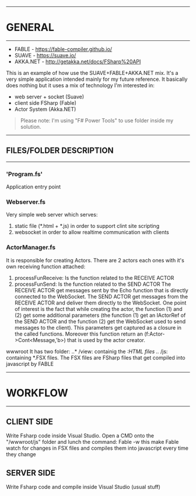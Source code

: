 ﻿---------------------------------
# GENERAL
---------------------------------

+ FABLE - https://fable-compiler.github.io/
+ SUAVE - https://suave.io/
+ AKKA.NET - http://getakka.net/docs/FSharp%20API

This is an example of how use the SUAVE+FABLE+AKKA.NET mix.
It's a very simple application intended mainly for my future reference.
It basically does nothing but it uses a mix of technology I'm interested in:
- web server + socket (Suave)
- client side FSharp (Fable)
- Actor System (Akka.NET)

> Please note: I'm using "F# Power Tools" to use folder inside my solution.

---------------------------------
## FILES/FOLDER DESCRIPTION
---------------------------------

### 'Program.fs'
Application entry point

### Webserver.fs
Very simple web server which serves:
1. static file (*.html + *.js) in order to support clint site scripting
2. websocket in order to allow realtime communication with clients

### ActorManager.fs
It is responsible for creating Actors.
There are 2 actors each ones with it's own receiving function attached:
1. processFunReceive: Is the function related to the RECEIVE ACTOR
2. processFunSend: Is the function related to the SEND ACTOR
The RECEIVE ACTOR get messages sent by the Echo function that is directly connected to the WebSocket.
The SEND ACTOR get messages from the RECEIVE ACTOR and deliver them directly to the WebSocket.
One point of interest is the fact that while creating the actor, the function (1) and (2) get some additional parameters (the function (1) get an IActorRef of the SEND ACTOR and the function (2) get the WebSocket used to send messages to the client). This parameters get captured as a closure in the called functions. Moreover this function return an (f:Actor<Message>->Cont<Message,'b>) that is used by the actor creator.

wwwroot
It has two folder:
..* /view: containig the *:HTML files
..* /js: containing *.FSX files.
The FSX files are FSharp files that get compiled into javascript by FABLE
	
---------------------------------
# WORKFLOW
---------------------------------

## CLIENT SIDE
Write Fsharp code inside Visual Studio.
Open a CMD onto the "/wwwroot/js" folder and lunch the command:
Fable -w
this make Fable watch for changes in FSX files and compiles them into javascript every time they change

## SERVER SIDE
Write Fsharp code and compile inside Visual Studio (usual stuff)




